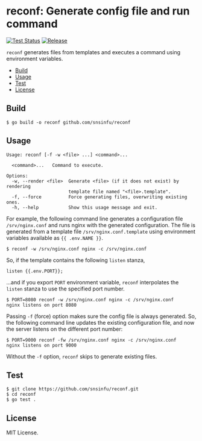 # reconf: Generate config file and run command

[![Test Status][test-badge]][test-url]
[![Release][release-badge]][release-url]

`reconf` generates files from templates and executes a command using
environment variables.

- [Build](#build)
- [Usage](#usage)
- [Test](#test)
- [License](#license)

[test-badge]: https://github.com/snsinfu/reconf/workflows/test/badge.svg
[test-url]: https://github.com/snsinfu/reconf/actions?query=workflow%3Atest
[release-badge]: https://img.shields.io/github/release/snsinfu/reconf.svg
[release-url]: https://github.com/snsinfu/reconf/releases


## Build

```console
$ go build -o reconf github.com/snsinfu/reconf
```


## Usage

```
Usage: reconf [-f -w <file> ...] <command>...

  <command>...   Command to execute.

Options:
  -w, --render <file>  Generate <file> (if it does not exist) by rendering
                       template file named "<file>.template".
  -f, --force          Force generating files, overwriting existing ones.
  -h, --help           Show this usage message and exit.
```

For example, the following command line generates a configuration file
`/srv/nginx.conf` and runs nginx with the generated configuration. The file
is generated from a template file `/srv/nginx.conf.template` using environment
variables available as `{{ .env.NAME }}`.

```console
$ reconf -w /srv/nginx.conf nginx -c /srv/nginx.conf
```

So, if the template contains the following `listen` stanza,

```
listen {{.env.PORT}};
```

...and if you export `PORT` environment variable, `reconf` interpolates the
`listen` stanza to use the specified port number.

```
$ PORT=8080 reconf -w /srv/nginx.conf nginx -c /srv/nginx.conf
nginx listens on port 8080
```

Passing `-f` (force) option makes sure the config file is always generated. So,
the following command line updates the existing configuration file, and now
the server listens on the different port number:

```console
$ PORT=9000 reconf -fw /srv/nginx.conf nginx -c /srv/nginx.conf
nginx listens on port 9000
```

Without the `-f` option, `reconf` skips to generate existing files.


## Test

```console
$ git clone https://github.com/snsinfu/reconf.git
$ cd reconf
$ go test .
```


## License

MIT License.
